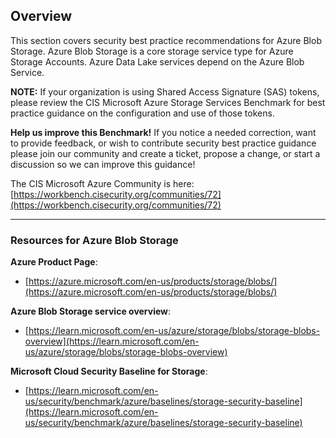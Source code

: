 ## Overview

This section covers security best practice recommendations for Azure Blob Storage. Azure Blob Storage is a core storage service type for Azure Storage Accounts. Azure Data Lake services depend on the Azure Blob Service.

**NOTE:** If your organization is using Shared Access Signature (SAS) tokens, please review the CIS Microsoft Azure Storage Services Benchmark for best practice guidance on the configuration and use of those tokens.

**Help us improve this Benchmark!**
If you notice a needed correction, want to provide feedback, or wish to contribute security best practice guidance please join our community and create a ticket, propose a change, or start a discussion so we can improve this guidance!

The CIS Microsoft Azure Community is here: [https://workbench.cisecurity.org/communities/72](https://workbench.cisecurity.org/communities/72)

-----

### Resources for Azure Blob Storage

**Azure Product Page**:
- [https://azure.microsoft.com/en-us/products/storage/blobs/](https://azure.microsoft.com/en-us/products/storage/blobs/)

**Azure Blob Storage service overview**:
- [https://learn.microsoft.com/en-us/azure/storage/blobs/storage-blobs-overview](https://learn.microsoft.com/en-us/azure/storage/blobs/storage-blobs-overview)

**Microsoft Cloud Security Baseline for Storage**:
- [https://learn.microsoft.com/en-us/security/benchmark/azure/baselines/storage-security-baseline](https://learn.microsoft.com/en-us/security/benchmark/azure/baselines/storage-security-baseline)
